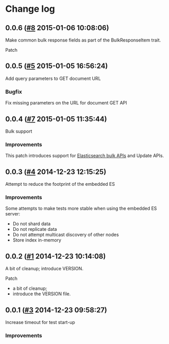 # Change log

## 0.0.6 ([#8](https://git.mobcastdev.com/Labs/elastic-http/pull/8) 2015-01-06 10:08:06)

Make common bulk response fields as part of the BulkResponseItem trait.

Patch

## 0.0.5 ([#5](https://git.mobcastdev.com/Labs/elastic-http/pull/5) 2015-01-05 16:56:24)

Add query parameters to GET document URL

### Bugfix

Fix missing parameters on the URL for document GET API

## 0.0.4 ([#7](https://git.mobcastdev.com/Labs/elastic-http/pull/7) 2015-01-05 11:35:44)

Bulk support

### Improvements

This patch introduces support for [Elasticsearch bulk APIs](http://www.elasticsearch.org/guide/en/elasticsearch/reference/current/docs-bulk.html) and Update APIs.


## 0.0.3 ([#4](https://git.mobcastdev.com/Labs/elastic-http/pull/4) 2014-12-23 12:15:25)

Attempt to reduce the footprint of the embedded ES

### Improvements

Some attempts to make tests more stable when using the embedded ES server:

* Do not shard data
* Do not replicate data
* Do not attempt multicast discovery of other nodes
* Store index in-memory

## 0.0.2 ([#1](https://git.mobcastdev.com/Labs/elastic-http/pull/1) 2014-12-23 10:14:08)

A bit of cleanup; introduce VERSION.

Patch

- a bit of cleanup;
- introduce the VERSION file.

## 0.0.1 ([#3](https://git.mobcastdev.com/Labs/elastic-http/pull/3) 2014-12-23 09:58:27)

Increase timeout for test start-up

### Improvements


